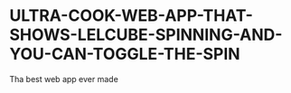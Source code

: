 # ULTRA-COOK-WEB-APP-THAT-SHOWS-LELCUBE-SPINNING-AND-YOU-CAN-TOGGLE-THE-SPIN
Tha best web app ever made
